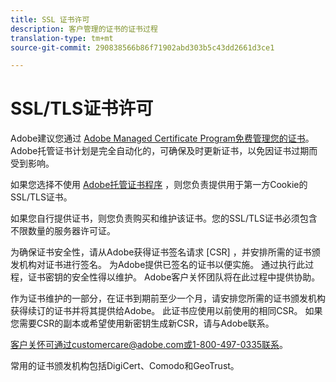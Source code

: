 ```yaml
---
title: SSL 证书许可
description: 客户管理的证书的证书过程
translation-type: tm+mt
source-git-commit: 290838566b86f71902abd303b5c43dd2661d3ce1

---
```



# SSL/TLS证书许可

Adobe建议您通过 [Adobe Managed Certificate Program免费管理您的证书](https://marketing.adobe.com/resources/help/en_US/whitepapers/first_party_cookies/adobe_managed_cert_pgm.html)。  Adobe托管证书计划是完全自动化的，可确保及时更新证书，以免因证书过期而受到影响。

如果您选择不使用 [Adobe托管证书程序](https://marketing.adobe.com/resources/help/en_US/whitepapers/first_party_cookies/adobe_managed_cert_pgm.html) ，则您负责提供用于第一方Cookie的SSL/TLS证书。

如果您自行提供证书，则您负责购买和维护该证书。您的SSL/TLS证书必须包含不限数量的服务器许可证。

为确保证书安全性，请从Adobe获得证书签名请求 [CSR] ，并安排所需的证书颁发机构对证书进行签名。  为Adobe提供已签名的证书以便实施。  通过执行此过程，证书密钥的安全性得以维护。  Adobe客户关怀团队将在此过程中提供协助。

作为证书维护的一部分，在证书到期前至少一个月，请安排您所需的证书颁发机构获得续订的证书并将其提供给Adobe。  此证书应使用以前使用的相同CSR。  如果您需要CSR的副本或希望使用新密钥生成新CSR，请与Adobe联系。

客户关怀可通过customercare@adobe.com或1-800-497-0335联系。

常用的证书颁发机构包括DigiCert、Comodo和GeoTrust。
